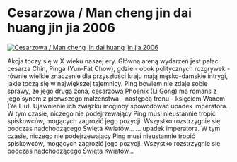 Cesarzowa / Man cheng jin dai huang jin jia 2006 
=============
[![Cesarzowa / Man cheng jin dai huang jin jia 2006 ](http://vidos.pl/images/player.gif)](http://vidos.pl/cesarzowa-man-cheng-jin-dai-huang-jin-jia-2006)

 Akcja toczy się w X wieku naszej ery. Główną areną wydarzeń jest pałac cesarza Chin, Pinga (Yun-Fat Chow), gdzie - obok politycznych rozgrywek - równie wielkie znaczenie dla przyszłości kraju mają męsko-damskie intrygi, jakie toczą się w największej tajemnicy. Ping bowiem nie zdaje sobie sprawy, że jego druga żona, cesarzowa Phoenix (Li Gong) ma romans z jego synem z pierwszego małżeństwa - następcą tronu - księciem Wanem (Ye Liu). Ujawnienie ich związku mogłoby spowodować upadek imperatora. W tym czasie, niczego nie podejrzewający Ping musi nieustannie tropić spiskowców, mogących zagrozić jego pozycji. Wszystko rozstrzygnie się podczas nadchodzącego Święta Kwiatów...   ... upadek imperatora. W tym czasie, niczego nie podejrzewający Ping musi nieustannie tropić spiskowców, mogących zagrozić jego pozycji. Wszystko rozstrzygnie się podczas nadchodzącego Święta Kwiatów...
